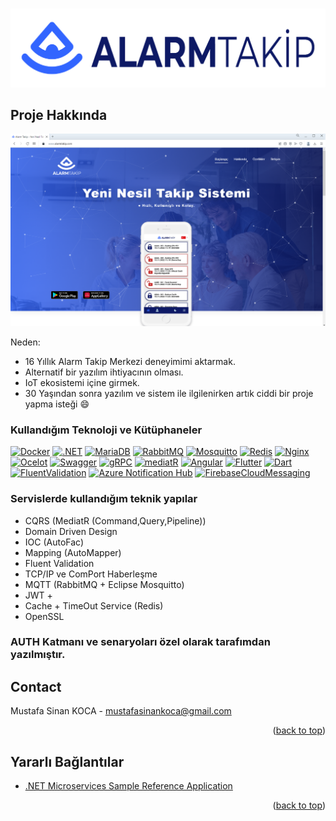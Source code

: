 <!-- Improved compatibility of back to top link: See: https://github.com/othneildrew/Best-README-Template/pull/73 -->
<a name="readme-top"></a>
<!--
*** Thanks for checking out the Best-README-Template. If you have a suggestion
*** that would make this better, please fork the repo and create a pull request
*** or simply open an issue with the tag "enhancement".
*** Don't forget to give the project a star!
*** Thanks again! Now go create something AMAZING! :D
-->



<!-- PROJECT SHIELDS -->
<!--
*** I'm using markdown "reference style" links for readability.
*** Reference links are enclosed in brackets [ ] instead of parentheses ( ).
*** See the bottom of this document for the declaration of the reference variables
*** for contributors-url, forks-url, etc. This is an optional, concise syntax you may use.
*** https://www.markdownguide.org/basic-syntax/#reference-style-links
-->
<!--
[![Contributors][contributors-shield]][contributors-url]
[![Forks][forks-shield]][forks-url]
[![Stargazers][stars-shield]][stars-url]
[![Issues][issues-shield]][issues-url]
[![MIT License][license-shield]][license-url]
[![LinkedIn][linkedin-shield]][linkedin-url]
-->


<!-- PROJECT LOGO -->
<br />
<div align="center">
  <a href="https://alarmtakip.com">
    <img src="images/logo.png" alt="Logo" >
  </a>

 <!-- <h3 align="center">Best-README-Template</h3>

  <p align="center">
    An awesome README template to jumpstart your projects!
    <br />
    <a href="https://github.com/othneildrew/Best-README-Template"><strong>Explore the docs »</strong></a>
    <br />
    <br />
    <a href="https://github.com/othneildrew/Best-README-Template">View Demo</a>
    ·
    <a href="https://github.com/othneildrew/Best-README-Template/issues">Report Bug</a>
    ·
    <a href="https://github.com/othneildrew/Best-README-Template/issues">Request Feature</a>
  </p> -->
</div>



<!-- TABLE OF CONTENTS
<details>
  <summary>Table of Contents</summary>
  <ol>
    <li>
      <a href="#about-the-project">About The Project</a>
      <ul>
        <li><a href="#built-with">Built With</a></li>
      </ul>
    </li>
    <li>
      <a href="#getting-started">Getting Started</a>
      <ul>
        <li><a href="#prerequisites">Prerequisites</a></li>
        <li><a href="#installation">Installation</a></li>
      </ul>
    </li>
    <li><a href="#usage">Usage</a></li>
    <li><a href="#roadmap">Roadmap</a></li>
    <li><a href="#contributing">Contributing</a></li>
    <li><a href="#license">License</a></li>
    <li><a href="#contact">Contact</a></li>
    <li><a href="#acknowledgments">Acknowledgments</a></li>
  </ol>
</details>-->



<!-- ABOUT THE PROJECT -->
## Proje Hakkında

[![Product Name Screen Shot][product-screenshot]](https://alarmtakip.com)



Neden:
* 16 Yıllık Alarm Takip Merkezi deneyimimi aktarmak.
* Alternatif bir yazılım ihtiyacının olması.
* IoT ekosistemi içine girmek.
* 30 Yaşından sonra yazılım ve sistem ile ilgilenirken artık ciddi bir proje yapma isteği :smile:



### Kullandığım Teknoloji ve Kütüphaneler



[![Docker][Docker]][Docker-url]
[![.NET][.NET]][.NET-url]
[![MariaDB][MariaDB]][MariaDB-url]
[![RabbitMQ][RabbitMQ]][RabbitMQ-url]
[![Mosquitto][Mosquitto]][Mosquitto-url]
[![Redis][Redis]][Redis-url]
[![Nginx][Nginx]][Nginx-url]
[![Ocelot][Ocelot]][Ocelot-url]
[![Swagger][Swagger]][Swagger-url]
[![gRPC][gRPC]][gRPC-url]
[![mediatR][mediatR]][mediatR-url]
[![Angular][Angular]][Angular-url]
[![Flutter][Flutter]][Flutter-url]
[![Dart][Dart]][Dart-url]
[![FluentValidation][FluentValidation]][FluentValidation-url]
[![Azure Notification Hub][AzureNotificationHub]][AzureNotificationHub-url]
[![FirebaseCloudMessaging][FirebaseCloudMessaging]][FirebaseCloudMessaging-url]


### Servislerde kullandığım teknik yapılar
* CQRS (MediatR (Command,Query,Pipeline))
* Domain Driven Design
* IOC (AutoFac)
* Mapping (AutoMapper)
* Fluent Validation
* TCP/IP ve ComPort Haberleşme
* MQTT (RabbitMQ + Eclipse Mosquitto)
* JWT + 
* Cache + TimeOut Service (Redis)
* OpenSSL

### AUTH Katmanı ve senaryoları özel olarak tarafımdan yazılmıştır.

<!-- ROADMAP -->
<!--## Yol Haritası

- [x] Changelog Ekle.
- [x] Projede kullanacağın teknolojileri tespit et.
- [x] Teknolojiler ile basit uygulamalar yap yada örnek kodlar üzerinde testler gerçekleştir.
- [x] TCP/IP / Comport Katmanını hazırla.
- [x] 
- [ ] Add Additional Templates w/ Examples
- [ ] Add "components" document to easily copy & paste sections of the readme
- [ ] Multi-language Support
    - [ ] Chinese
    - [ ] Spanish

See the [open issues](https://github.com/othneildrew/Best-README-Template/issues) for a full list of proposed features (and known issues).

<p align="right">(<a href="#readme-top">back to top</a>)</p> -->



<!-- CONTACT -->
## Contact

Mustafa Sinan KOCA -  mustafasinankoca@gmail.com


<p align="right">(<a href="#readme-top">back to top</a>)</p>

<!--# Changelog

## v1.0.0

### Added or Changed
- Added this changelog :)
- Fixed typos in both templates
- Back to top links
- Added more "Built With" frameworks/libraries
- Changed table of contents to start collapsed
- Added checkboxes for major features on roadmap

### Removed

- Some packages/libraries from acknowledgements I no longer use
 -->
<!-- ACKNOWLEDGMENTS -->
## Yararlı Bağlantılar


* [.NET Microservices Sample Reference Application](https://github.com/dotnet-architecture/eShopOnContainers)


<p align="right">(<a href="#readme-top">back to top</a>)</p>



<!-- MARKDOWN LINKS & IMAGES -->
<!-- https://www.markdownguide.org/basic-syntax/#reference-style-links -->
[contributors-shield]: https://img.shields.io/github/contributors/othneildrew/Best-README-Template.svg?style=for-the-badge
[contributors-url]: https://github.com/othneildrew/Best-README-Template/graphs/contributors
[forks-shield]: https://img.shields.io/github/forks/othneildrew/Best-README-Template.svg?style=for-the-badge
[forks-url]: https://github.com/othneildrew/Best-README-Template/network/members
[stars-shield]: https://img.shields.io/github/stars/othneildrew/Best-README-Template.svg?style=for-the-badge
[stars-url]: https://github.com/othneildrew/Best-README-Template/stargazers
[issues-shield]: https://img.shields.io/github/issues/othneildrew/Best-README-Template.svg?style=for-the-badge
[issues-url]: https://github.com/othneildrew/Best-README-Template/issues
[license-shield]: https://img.shields.io/github/license/othneildrew/Best-README-Template.svg?style=for-the-badge
[license-url]: https://github.com/othneildrew/Best-README-Template/blob/master/LICENSE.txt
[linkedin-shield]: https://img.shields.io/badge/-LinkedIn-black.svg?style=for-the-badge&logo=linkedin&colorB=555
[linkedin-url]: https://linkedin.com/in/othneildrew
[product-screenshot]: images/screenshot.png

[Docker]:https://img.shields.io/badge/docker-%230db7ed.svg?style=for-the-badge&logo=docker&logoColor=white
[Docker-url]: https://docker.com/
[.NET]:https://img.shields.io/badge/.NET-5C2D91?style=for-the-badge&logo=.net&logoColor=white
[.NET-url]: https://dotnet.microsoft.com/en-us/
[RabbitMQ]:https://img.shields.io/badge/Rabbitmq-FF6600?style=for-the-badge&logo=rabbitmq&logoColor=white
[RabbitMQ-url]: https://www.rabbitmq.com
[Mosquitto]:https://img.shields.io/badge/mosquitto-%233C5280.svg?style=for-the-badge&logo=eclipsemosquitto&logoColor=white
[Mosquitto-url]: https://mosquitto.org
[Redis]:https://img.shields.io/badge/redis-%23DD0031.svg?style=for-the-badge&logo=redis&logoColor=white
[Redis-url]: https://redis.io
[Nginx]:https://img.shields.io/badge/nginx-%23009639.svg?style=for-the-badge&logo=nginx&logoColor=white
[Nginx-url]: https://www.nginx.com
[Ocelot]:https://img.shields.io/badge/ocelot.gateway-000000?style=for-the-badge&logo=ocelot&logoColor=white
[Ocelot-url]: https://github.com/threemammals/ocelot
[Swagger]:https://img.shields.io/badge/-Swagger-%23Clojure?style=for-the-badge&logo=swagger&logoColor=white
[Swagger-url]: https://swagger.io
[gRPC]:https://img.shields.io/badge/GRPC-5ac5c5?style=for-the-badge&logo=grpc&logoColor=white
[gRPC-url]: https://grpc.io
[mediatR]:https://img.shields.io/badge/MediatR-1695CA?style=for-the-badge&logo=MediatR&logoColor=white
[mediatR-url]: https://github.com/jbogard/MediatR
[Angular]:https://img.shields.io/badge/angular-%23DD0031.svg?style=for-the-badge&logo=angular&logoColor=white
[Angular-url]: https://angular.io
[Flutter]:https://img.shields.io/badge/Flutter-%2302569B.svg?style=for-the-badge&logo=Flutter&logoColor=white
[Flutter-url]: https://flutter.dev
[Dart]:https://img.shields.io/badge/dart-%230175C2.svg?style=for-the-badge&logo=dart&logoColor=white
[Dart-url]: https://dart.dev
[FluentValidation]:https://img.shields.io/badge/FluentValidation-FF0000.svg?style=for-the-badge&logo=FluentValidation&logoColor=white
[FluentValidation-url]: https://github.com/FluentValidation/FluentValidation
[AzureNotificationHub]:https://img.shields.io/badge/AzureNotificationHub-%230072C6.svg?style=for-the-badge&logo=microsoftazure&logoColor=white
[AzureNotificationHub-url]: https://azure.microsoft.com/en-us/products/notification-hubs/#overview
[FirebaseCloudMessaging]:https://img.shields.io/badge/FirebaseCloudMessaging-%23039BE5.svg?style=for-the-badge&logo=firebase
[FirebaseCloudMessaging-url]: https://firebase.google.com/docs/cloud-messaging
[MariaDB]:https://img.shields.io/badge/MariaDB-003545?style=for-the-badge&logo=mariadb&logoColor=white
[MariaDB-url]: [https://firebase.google.com/docs/cloud-messaging](https://mariadb.org)


